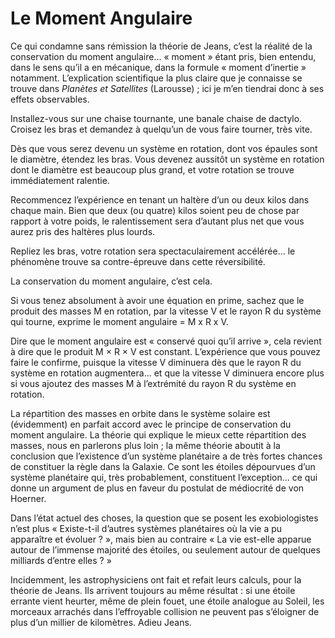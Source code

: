 # Le Moment Angulaire

Ce qui condamne sans rémission la théorie de Jeans, c’est la réalité de la conservation du moment angulaire... « moment » étant pris, bien entendu, dans le sens qu’il a en mécanique, dans la formule « moment d’inertie » notamment. L’explication scientifique la plus claire que je connaisse se trouve dans *Planètes et Satellites* (Larousse) ; ici je m’en tiendrai donc à ses effets observables.

Installez-vous sur une chaise tournante, une banale chaise de dactylo. Croisez les bras et demandez à quelqu’un de vous faire tourner, très vite.

<span id="e9782221228517_c03-st1.xhtml#page-63"></span>

Dès que vous serez devenu un système en rotation, dont vos épaules sont le diamètre, étendez les bras. Vous devenez aussitôt un système en rotation dont le diamètre est beaucoup plus grand, et votre rotation se trouve immédiatement ralentie.

Recommencez l’expérience en tenant un haltère d’un ou deux kilos dans chaque main. Bien que deux (ou quatre) kilos soient peu de chose par rapport à votre poids, le ralentissement sera d’autant plus net que vous aurez pris des haltères plus lourds.

Repliez les bras, votre rotation sera spectaculairement accélérée... le phénomène trouve sa contre-épreuve dans cette réversibilité.

La conservation du moment angulaire, c’est cela.

Si vous tenez absolument à avoir une équation en prime, sachez que le produit des masses M en rotation, par la vitesse V et le rayon R du système qui tourne, exprime le moment angulaire = M x R x V.

Dire que le moment angulaire est « conservé quoi qu’il arrive », cela revient à dire que le produit M × R × V est constant. L’expérience que vous pouvez faire le confirme, puisque la vitesse V diminuera dès que le rayon R du système en rotation augmentera... et que la vitesse V diminuera encore plus si vous ajoutez des masses M à l’extrémité du rayon R du système en rotation.

La répartition des masses en orbite dans le système solaire est (évidemment) en parfait accord avec le principe de conservation du moment angulaire. La théorie qui explique le mieux cette répartition des masses, nous en parlerons plus loin ; la même théorie aboutit à la conclusion que l’existence d’un système planétaire a de très fortes chances de constituer la règle dans la Galaxie. Ce sont les étoiles dépourvues d’un système planétaire qui, très probablement, constituent l’exception... ce qui donne un argument de plus en faveur du postulat de médiocrité de von Hoerner.

Dans l’état actuel des choses, la question que se posent <span id="e9782221228517_c03-st1.xhtml#page-64"></span>les exobiologistes n’est plus « Existe-t-il d’autres systèmes planétaires où la vie a pu apparaître et évoluer ? », mais bien au contraire « La vie est-elle apparue autour de l’immense majorité des étoiles, ou seulement autour de quelques milliards d’entre elles ? »

Incidemment, les astrophysiciens ont fait et refait leurs calculs, pour la théorie de Jeans. Ils arrivent toujours au même résultat : si une étoile errante vient heurter, même de plein fouet, une étoile analogue au Soleil, les morceaux arrachés dans l’effroyable collision ne peuvent pas s’éloigner de plus d’un millier de kilomètres. Adieu Jeans.

<span id="e9782221228517_c03-st1.xhtml#page-65"></span>

<span id="e9782221228517_c04.xhtml"></span>